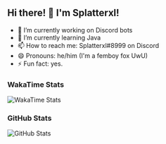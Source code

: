 ## Hi there! 👋 I'm Splatterxl!

- 🔭 I’m currently working on Discord bots
- 🌱 I’m currently learning Java
- 📫 How to reach me: Splatterxl#8999 on Discord
- 😄 Pronouns: he/him (I'm a femboy fox UwU)
- ⚡ Fun fact: yes.

### WakaTime Stats
![WakaTime Stats](https://wakatime.com/share/@ef3989fc-9fb7-494d-94b0-34a65d609263/55c0b26f-aacd-46c4-a5ec-62e10378a0e8.png)

### GitHub Stats
![GitHub Stats](https://github-readme-stats.vercel.app/api?username=nearlySplat&count_private=true&show_icons=true&theme=dark)
